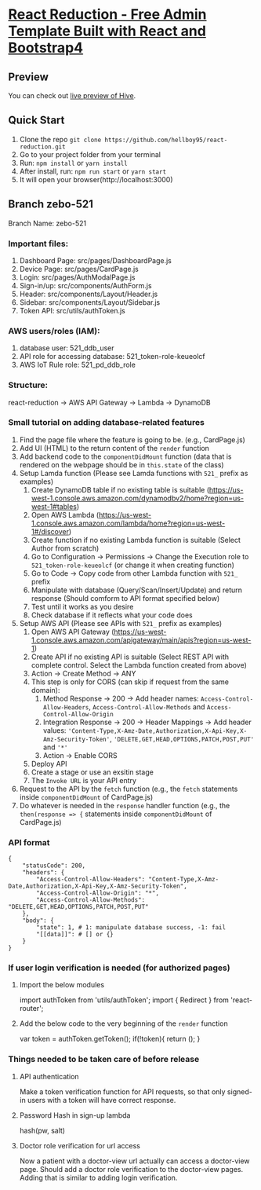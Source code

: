 # [React Reduction - Free Admin Template Built with React and Bootstrap4](https://reduction-admin.github.io/react-reduction/)


## Preview

You can check out [live preview of Hive](https://obscure-forest-81707.herokuapp.com/).

## Quick Start

1.  Clone the repo `git clone https://github.com/hellboy95/react-reduction.git`
2.  Go to your project folder from your terminal
3.  Run: `npm install` or `yarn install`
4.  After install, run: `npm run start` or `yarn start`
5.  It will open your browser(http://localhost:3000)


## Branch zebo-521

Branch Name: zebo-521

### Important files:

1.  Dashboard Page: src/pages/DashboardPage.js
2.  Device Page: src/pages/CardPage.js
3.  Login: src/pages/AuthModalPage.js
4.  Sign-in/up: src/components/AuthForm.js
5.  Header: src/components/Layout/Header.js
6.  Sidebar: src/components/Layout/Sidebar.js
7.  Token API: src/utils/authToken.js

### AWS users/roles (IAM):

1.  database user: 521_ddb_user
2.  API role for accessing database: 521_token-role-keueolcf
3.  AWS IoT Rule role: 521_pd_ddb_role

### Structure:

react-reduction -> AWS API Gateway -> Lambda -> DynamoDB

### Small tutorial on adding database-related features

1.  Find the page file where the feature is going to be. (e.g., CardPage.js)
2.  Add UI (HTML) to the return content of the `render` function
3.  Add backend code to the `componentDidMount` function (data that is rendered on the webpage should be in `this.state` of the class)
4.  Setup Lamda function (Please see Lamda functions with `521_` prefix as examples)
    1.  Create DynamoDB table if no existing table is suitable (https://us-west-1.console.aws.amazon.com/dynamodbv2/home?region=us-west-1#tables)
    2.  Open AWS Lambda (https://us-west-1.console.aws.amazon.com/lambda/home?region=us-west-1#/discover)
    3.  Create function if no existing Lambda function is suitable (Select Author from scratch)
    4.  Go to Configuration -> Permissions -> Change the Execution role to `521_token-role-keueolcf` (or change it when creating function)
    5.  Go to Code -> Copy code from other Lambda function with `521_` prefix
    6.  Manipulate with database (Query/Scan/Insert/Update) and return response (Should comform to API format specified below)
    7.  Test until it works as you desire
    8.  Check database if it reflects what your code does
5.  Setup AWS API (Please see APIs with `521_` prefix as examples)
    1.  Open AWS API Gateway (https://us-west-1.console.aws.amazon.com/apigateway/main/apis?region=us-west-1)
    2.  Create API if no existing API is suitable (Select REST API with complete control. Select the Lambda function created from above)
    3.  Action -> Create Method -> ANY
    4.  This step is only for CORS (can skip if request from the same domain):
        1.  Method Response -> 200 -> Add header names: `Access-Control-Allow-Headers`, `Access-Control-Allow-Methods` and `Access-Control-Allow-Origin`
        2.  Integration Response -> 200 -> Header Mappings -> Add header values: `'Content-Type,X-Amz-Date,Authorization,X-Api-Key,X-Amz-Security-Token'`, `'DELETE,GET,HEAD,OPTIONS,PATCH,POST,PUT'` and `'*'`
        3.  Action -> Enable CORS
    5.  Deploy API
    6.  Create a stage or use an exsitin stage
    7.  The `Invoke URL` is your API entry
6.  Request to the API by the `fetch` function (e.g., the `fetch` statements inside `componentDidMount` of CardPage.js)
7.  Do whatever is needed in the `response` handler function (e.g., the `then(response => {` statements inside `componentDidMount` of CardPage.js)

### API format

    {
        "statusCode": 200,
        "headers": {
            "Access-Control-Allow-Headers": "Content-Type,X-Amz-Date,Authorization,X-Api-Key,X-Amz-Security-Token",
            "Access-Control-Allow-Origin": "*",
            "Access-Control-Allow-Methods": "DELETE,GET,HEAD,OPTIONS,PATCH,POST,PUT"
        },
        "body": {
            "state": 1, # 1: manipulate database success, -1: fail
            "[[data]]": # [] or {}
        }
    }


### If user login verification is needed (for authorized pages)

1.  Import the below modules

    import authToken from 'utils/authToken';
    import { Redirect } from 'react-router';

2.  Add the below code to the very beginning of the `render` function

    var token = authToken.getToken();
    if(!token){
        return (<Redirect to="/login-modal" />);
    }


### Things needed to be taken care of before release

1.  API authentication
    
    Make a token verification function for API requests, so that only signed-in users with a token will have correct response.

2.  Password Hash in sign-up lambda

    hash(pw, salt)

3.  Doctor role verification for url access

    Now a patient with a doctor-view url actually can access a doctor-view page. Should add a doctor role verification to the doctor-view pages. Adding that is similar to adding login verification.
